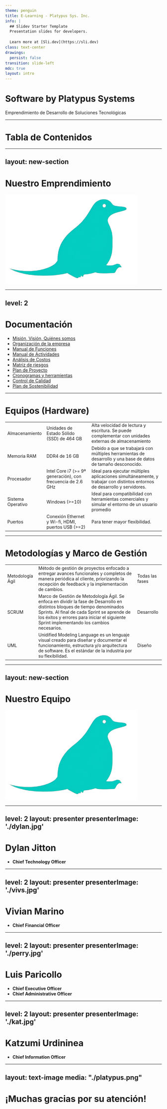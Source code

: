 ```yaml
---
theme: penguin
title: E-Learning - Platypus Sys. Inc.
info: |
  ## Slidev Starter Template
  Presentation slides for developers.

  Learn more at [Sli.dev](https://sli.dev)
class: text-center
drawings:
  persist: false
transition: slide-left
mdc: true
layout: intro
---
```


# Software by Platypus Systems

Emprendimiento de Desarrollo de Soluciones Tecnológicas

<div class="pt-12">
  <span @click="$slidev.nav.next" class="px-2 py-1 rounded cursor-pointer" hover="bg-white bg-opacity-10">
    <carbon:arrow-right class="inline"/>
  </span>
</div>

<!--
Buenos días a todos los presentes. Somos Platypus Systems Incorporated. Realizarmos un P
-->

---

# Tabla de Contenidos

<Toc minDepth="1" maxDepth="2"></Toc>

---
layout: new-section
---

# Nuestro Emprendimiento

<img
  src="./platypus.png"
  alt=""
/>

---
level: 2
---

# Documentación

* [Misión, Visión, Quiénes somos](https://docs.google.com/document/d/1fiNvie4f4gH7xABMu8jXinjvp0cbJ3A5IY-xnh3dtFI/edit?usp=sharing)
* [Organización de la empresa](https://app.diagrams.net/#G10RebVOkM0O7HaifjOG1rcPRDSETr0MVK#%7B%22pageId%22%3A%22uFa4GupU5kZWHak2X5UW%22%7D)
* [Manual de Funciones](https://docs.google.com/document/d/14ShyhXMCXaSTV2JYQ5REilLzAWeTbnnsZXhC-buWoAs/edit?usp=drive_link)
* [Manual de Actividades](https://docs.google.com/document/d/18DbV53QGuGSWf8MrxYpQ2IP7QOrWgd2Q4Om9qLF3_8c/edit?usp=drive_link)
* [Análisis de Costos](https://docs.google.com/spreadsheets/d/1SxBb5oo3Qe_yJMZRhd-E4laOWdaNGZjh/edit?usp=drive_link&ouid=117872500759688773079&rtpof=true&sd=true)
* [Matriz de riesgos](https://docs.google.com/spreadsheets/d/1BVXMZZxp3zf8E4OU01ht3GMvO51VrnIpcaFxhFCa7Xg/edit?usp=drive_link)
* [Plan de Proyecto](https://docs.google.com/document/d/1eNHDRYE8go9aDiz220NRmxi36v--eYShYpWUFJxm0bM/edit?usp=drive_link)
* [Cronogramas y herramientas](https://docs.google.com/spreadsheets/d/1kMYsyjuisyeuWlQUwh1o1Ww485PcsXMbyG-IxNFX7-k/edit?usp=drive_link)
* [Control de Calidad](https://drive.google.com/file/d/1HTqCRQpXecUBSSQIBFtfUH-efXD1sCxE/view?usp=drive_link)
* [Plan de Sostenibilidad](https://drive.google.com/file/d/1HTqCRQpXecUBSSQIBFtfUH-efXD1sCxE/view?usp=drive_link)

---

<h1>Equipos (Hardware)</h1>

|                                                    |                             |        |
| -------------------------------------------------- | --------------------------- |--------|
| Almacenamiento | Unidades de Estado Sólido (SSD) de 464 GB | Alta velocidad de lectura y escritura. Se puede complementar con unidades externas de almacenamiento |
| Memoria RAM | DDR4 de 16 GB | Debido a que se trabajará con múltiples herramientas de desarrollo y una base de datos de tamaño desconocido. |
| Procesador | Intel Core i7 (>= 9ª generación), con frecuencia de 2.6 GHz | Ideal para ejecutar múltiples aplicaciones simultáneamente, y trabajar con distintos entornos de desarrollo y servidores. |
| Sistema Operativo | Windows (>=10) | Ideal para compatibilidad con herramientas comerciales y simular el entorno de un usuario promedio |
| Puertos | Conexión Ethernet y Wi-fi, HDMI, puertos USB (>=2) | Para tener mayor flexibilidad. |

---

# Metodologías y Marco de Gestión

|                                                    |                             |  |
| -------------------------------------------------- | --------------------------- | --- |
| Metodología Ágil | Método de gestión de proyectos enfocado a entregar avances funcionales y completos de manera periódica al cliente, priorizando la recepción de feedback y la implementación de cambios. | Todas las fases |
| SCRUM | Marco de Gestión de Metodología Ágil. Se enfoca en dividir la fase de Desarrollo en distintos bloques de tiempo denominados Sprints. Al final de cada Sprint se aprende de los éxitos y errores para iniciar el siguiente Sprint implementando los cambios necesarios. | Desarrollo |
| UML | Unidified Modeling Language es un lenguaje visual creado para diseñar y documentar el funcionamiento, estructura y/o arquitectura de software. Es el estándar de la industria por su flexibilidad. | Diseño |

---
layout: new-section
---

# Nuestro Equipo

<img
  src="./platypus.png"
  alt=""
/>

---
level: 2
layout: presenter
presenterImage: './dylan.jpg'
---

<h1> Dylan Jitton</h1>

- **Chief Technology Officer**

---
level: 2
layout: presenter
presenterImage: './vivs.jpg'
---

<h1> Vivian Marino </h1>

- **Chief Financial Officer**

---
level: 2
layout: presenter
presenterImage: './perry.jpg'
---

<h1> Luis Paricollo </h1>

- **Chief Executive Officer**
- **Chief Administrative Officer**

---
level: 2
layout: presenter
presenterImage: './kat.jpg'
---

<h1> Katzumi Urdininea </h1>

- **Chief Information Officer**

---
layout: text-image
media: "./platypus.png"
---

<h1>¡Muchas gracias por su atención!</h1>